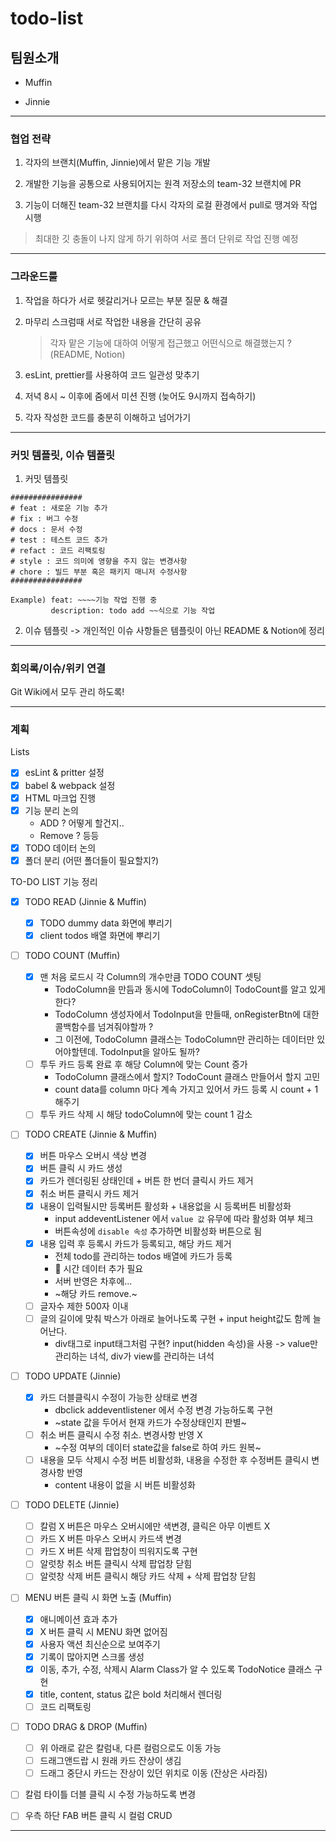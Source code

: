 # todo-list

## 팀원소개

- Muffin

- Jinnie

---

### 협업 전략

1. 각자의 브랜치(Muffin, Jinnie)에서 맡은 기능 개발

2. 개발한 기능을 공통으로 사용되어지는 원격 저장소의 team-32 브랜치에 PR

3. 기능이 더해진 team-32 브랜치를 다시 각자의 로컬 환경에서 pull로 땡겨와 작업 시행

> 최대한 깃 충돌이 나지 않게 하기 위하여 서로 폴더 단위로 작업 진행 예정

---

### 그라운드룰

1. 작업을 하다가 서로 헷갈리거나 모르는 부분 질문 & 해결

2. 마무리 스크럼때 서로 작업한 내용을 간단히 공유

   > 각자 맡은 기능에 대하여 어떻게 접근했고 어떤식으로 해결했는지 ? (README, Notion)

3. esLint, prettier를 사용하여 코드 일관성 맞추기

4. 저녁 8시 ~ 이후에 줌에서 미션 진행 (늦어도 9시까지 접속하기)

5. 각자 작성한 코드를 충분히 이해하고 넘어가기

---

### 커밋 템플릿, 이슈 템플릿

1. 커밋 템플릿

```
################
# feat : 새로운 기능 추가
# fix : 버그 수정
# docs : 문서 수정
# test : 테스트 코드 추가
# refact : 코드 리팩토링
# style : 코드 의미에 영향을 주지 않는 변경사항
# chore : 빌드 부분 혹은 패키지 매니저 수정사항
################

Example) feat: ~~~~기능 작업 진행 중
         description: todo add ~~식으로 기능 작업
```

2. 이슈 템플릿 -> 개인적인 이슈 사항들은 템플릿이 아닌 README & Notion에 정리

---

### 회의록/이슈/위키 연결

Git Wiki에서 모두 관리 하도록!

---

### 계획

Lists

- [x] esLint & pritter 설정
- [x] babel & webpack 설정
- [x] HTML 마크업 진행
- [x] 기능 분리 논의
  - ADD ? 어떻게 할건지..
  - Remove ? 등등
- [x] TODO 데이터 논의
- [x] 폴더 분리 (어떤 폴더들이 필요할지?)

TO-DO LIST 기능 정리

- [x] TODO READ (Jinnie & Muffin)

  - [x] TODO dummy data 화면에 뿌리기
  - [x] client todos 배열 화면에 뿌리기

- [ ] TODO COUNT (Muffin)

  - [x] 맨 처음 로드시 각 Column의 개수만큼 TODO COUNT 셋팅
    - TodoColumn을 만듬과 동시에 TodoColumn이 TodoCount를 알고 있게 한다?
    - TodoColumn 생성자에서 TodoInput을 만들때, onRegisterBtn에 대한 콜백함수를 넘겨줘야할까 ?
    - 그 이전에, TodoColumn 클래스는 TodoColumn만 관리하는 데이터만 있어야할텐데. TodoInput을 알아도 될까?
  - [ ] 투두 카드 등록 완료 후 해당 Column에 맞는 Count 증가
    - TodoColumn 클래스에서 할지? TodoCount 클래스 만들어서 할지 고민
    - count data를 column 마다 계속 가지고 있어서 카드 등록 시 count + 1 해주기
  - [ ] 투두 카드 삭제 시 해당 todoColumn에 맞는 count 1 감소

- [ ] TODO CREATE (Jinnie & Muffin)

  - [x] 버튼 마우스 오버시 색상 변경
  - [x] 버튼 클릭 시 카드 생성
  - [x] 카드가 렌더링된 상태인데 + 버튼 한 번더 클릭시 카드 제거
  - [x] 취소 버튼 클릭시 카드 제거
  - [x] 내용이 입력될시만 등록버튼 활성화 + 내용없을 시 등록버튼 비활성화
    - input addeventListener 에서 `value 값` 유무에 따라 활성화 여부 체크
    - 버튼속성에 `disable 속성` 추가하면 비활성화 버튼으로 됨
  - [x] 내용 입력 후 등록시 카드가 등록되고, 해당 카드 제거
    - 전체 todo를 관리하는 todos 배열에 카드가 등록
    - 🤔 시간 데이터 추가 필요
    - 서버 반영은 차후에...
    - ~해당 카드 remove.~
  - [ ] 글자수 제한 500자 이내
  - [ ] 글의 길이에 맞춰 박스가 아래로 늘어나도록 구현 + input height값도 함께 늘어난다.
    - div태그로 input태그처럼 구현? input(hidden 속성)을 사용 -> value만 관리하는 녀석, div가 view를 관리하는 녀석

- [ ] TODO UPDATE (Jinnie)

  - [x] 카드 더블클릭시 수정이 가능한 상태로 변경
    - dbclick addeventlistener 에서 수정 변경 가능하도록 구현
    - ~state 값을 두어서 현재 카드가 수정상태인지 판별~
  - [ ] 취소 버튼 클릭시 수정 취소. 변경사항 반영 X
    - ~수정 여부의 데이터 state값을 false로 하여 카드 원복~
  - [ ] 내용을 모두 삭제시 수정 버튼 비활성화, 내용을 수정한 후 수정버튼 클릭시 변경사항 반영
    - content 내용이 없을 시 버튼 비활성화

- [ ] TODO DELETE (Jinnie)

  - [ ] 칼럼 X 버튼은 마우스 오버시에만 색변경, 클릭은 아무 이벤트 X
  - [ ] 카드 X 버튼 마우스 오버시 카드색 변경
  - [ ] 카드 X 버튼 삭제 팝업창이 띄워지도록 구현
  - [ ] 알럿창 취소 버튼 클릭시 삭제 팝업창 닫힘
  - [ ] 알럿창 삭제 버튼 클릭시 해당 카드 삭제 + 삭제 팝업창 닫힘

- [ ] MENU 버튼 클릭 시 화면 노출 (Muffin)

  - [x] 애니메이션 효과 추가
  - [x] X 버튼 클릭 시 MENU 화면 없어짐
  - [x] 사용자 액션 최신순으로 보여주기
  - [x] 기록이 많아지면 스크롤 생성
  - [x] 이동, 추가, 수정, 삭제시 Alarm Class가 알 수 있도록 TodoNotice 클래스 구현
  - [x] title, content, status 값은 bold 처리해서 렌더링
  - [ ] 코드 리팩토링

- [ ] TODO DRAG & DROP (Muffin)

  - [ ] 위 아래로 같은 칼럼내, 다른 컬럼으로도 이동 가능
  - [ ] 드래그앤드랍 시 원래 카드 잔상이 생김
  - [ ] 드래그 중단시 카드는 잔상이 있던 위치로 이동 (잔상은 사라짐)

- [ ] 칼럼 타이틀 더블 클릭 시 수정 가능하도록 변경
- [ ] 우측 하단 FAB 버튼 클릭 시 컬럼 CRUD

---
